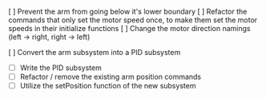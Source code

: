 [ ] Prevent the arm from going below it's lower boundary
[ ] Refactor the commands that only set the motor speed once, to make them set the motor speeds in their initialize functions
[ ] Change the motor direction namings (left -> right, right -> left)

[ ] Convert the arm subsystem into a PID subsystem

- [ ] Write the PID subsystem
- [ ] Refactor / remove the existing arm position commands
- [ ] Utilize the setPosition function of the new subsystem

